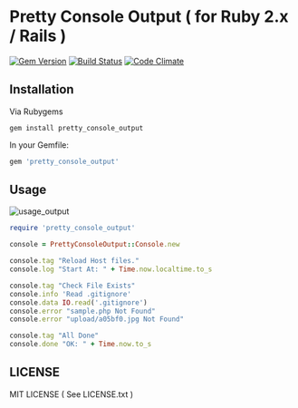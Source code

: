Pretty Console Output ( for Ruby 2.x / Rails )
=================================================

[![Gem Version](https://badge.fury.io/rb/pretty_console_output.svg)](https://badge.fury.io/rb/pretty_console_output)
[![Build Status](https://travis-ci.org/guanting112/pretty_console_output.svg?branch=master)](https://travis-ci.org/guanting112/pretty_console_output)
[![Code Climate](https://codeclimate.com/github/guanting112/pretty_console_output/badges/gpa.svg)](https://codeclimate.com/github/guanting112/pretty_console_output)

Installation
--------

Via Rubygems

```shell
gem install pretty_console_output
```

In your Gemfile:

```ruby
gem 'pretty_console_output'
```

Usage
--------

![usage_output](http://i.imgur.com/aM5EANu.png)

```ruby
require 'pretty_console_output' 

console = PrettyConsoleOutput::Console.new

console.tag "Reload Host files."
console.log "Start At: " + Time.now.localtime.to_s

console.tag "Check File Exists"
console.info 'Read .gitignore'
console.data IO.read('.gitignore')
console.error "sample.php Not Found"
console.error "upload/a05bf0.jpg Not Found"

console.tag "All Done"
console.done "OK: " + Time.now.to_s
```


LICENSE
--------

MIT LICENSE ( See LICENSE.txt ) 